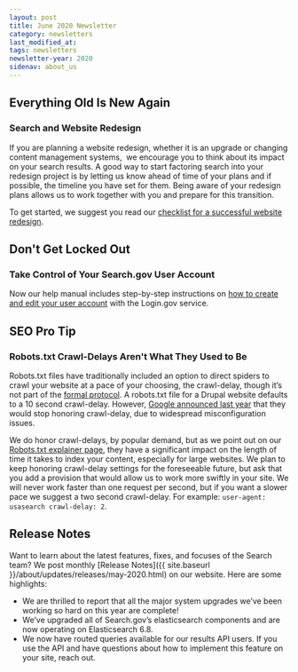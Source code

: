 ```yaml
---
layout: post
title: June 2020 Newsletter
category: newsletters
last_modified_at: 
tags: newsletters
newsletter-year: 2020
sidenav: about_us
---
```

## Everything Old Is New Again
### Search and Website Redesign

If you are planning a website redesign, whether it is an upgrade or changing content management systems,&nbsp; we encourage you to think about its impact on your search results. A good way to start factoring search into your redesign project is by letting us know ahead of time of your plans and if possible, the timeline you have set for them. Being aware of your redesign plans allows us to work together with you and prepare for this transition.

To get started, we suggest you read our <a href="https://search.gov/manual/redesign.html">checklist for a successful website redesign</a>.

## Don't Get Locked Out

### Take Control of Your Search.gov User Account

Now our help manual includes step-by-step instructions on <a href="https://search.gov/manual/account.html">how to create and edit your user account</a> with the Login.gov service.

## SEO Pro Tip
### Robots.txt Crawl-Delays Aren't What They Used to Be

Robots.txt files have traditionally included an option to direct spiders to crawl your website at a pace of your choosing, the crawl-delay, though it’s not part of the <a href="https://www.robotstxt.org/robotstxt.html">formal protocol</a>. A robots.txt file for a Drupal website defaults to a 10 second crawl-delay. However, <a href="https://www.seroundtable.com/google-noindex-in-robots-txt-dead-27824.html">Google announced last year</a> that they would stop honoring crawl-delay, due to widespread misconfiguration issues.

We do honor crawl-delays, by popular demand, but as we point out on our <a href="https://search.gov/manual/robotstxt.html">Robots.txt explainer page</a>, they have a significant impact on the length of time it takes to index your content, especially for large websites. We plan to keep honoring crawl-delay settings for the foreseeable future, but ask that you add a provision that would allow us to work more swiftly in your site. We will never work faster than one request per second, but if you want a slower pace we suggest a two second crawl-delay. For example: `user-agent: usasearch crawl-delay: 2`.

## Release Notes

Want to learn about the latest features, fixes, and focuses of the Search team? We post monthly [Release Notes]({{ site.baseurl }}/about/updates/releases/may-2020.html) on our website. Here are some highlights:

* We are thrilled to report that all the major system upgrades we’ve been working so hard on this year are complete!
* We’ve upgraded all of Search.gov’s elasticsearch components and are now operating on Elasticsearch 6.8.
* We now have routed queries available for our results API users. If you use the API and have questions about how to implement this feature on your site, reach out.

